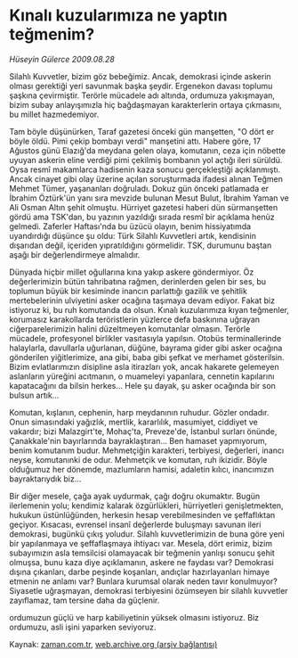 # Kınalı kuzularımıza ne yaptın teğmenim?

*Hüseyin Gülerce 2009.08.28*

<tr><td class="metin" colspan="2" style="padding-top: 20px; padding-left: 5px; padding-right: 10px;">Silahlı Kuvvetler, bizim göz bebeğimiz. Ancak, demokrasi içinde askerin olması gerektiği yeri savunmak başka şeydir. Ergenekon davası toplumu şaşkına çevirmiştir. Terörle mücadele adı altında, ordumuza yakışmayan, bizim subay anlayışımızla hiç bağdaşmayan karakterlerin ortaya çıkmasını, bu millet hazmedemiyor.</td></tr><tr><td class="metin" colspan="2" style="padding-top: 20px; padding-left: 5px; padding-right: 10px;"><p>Tam böyle düşünürken, Taraf gazetesi önceki gün manşetten, "O dört er böyle öldü. Pimi çekip bombayı verdi" manşetini attı. Habere göre, 17 Ağustos günü Elazığ'da meydana gelen olaya, komutanın, ceza için nöbette uyuyan askerin eline verdiği pimi çekilmiş bombanın yol açtığı ileri sürüldü. Oysa resmî makamlarca hadisenin kaza sonucu gerçekleştiği açıklanmıştı. Ancak cinayet gibi olay üzerine açılan soruşturmada ifadesi alınan Teğmen Mehmet Tümer, yaşananları doğruladı. Dokuz gün önceki patlamada er İbrahim Öztürk'ün yanı sıra mevzide bulunan Mesut Bulut, İbrahim Yaman ve Ali Osman Altın şehit olmuştu. Hürriyet gazetesi haberi dün sürmanşetten gördü ama TSK'dan, bu yazının yazıldığı sırada resmî bir açıklama henüz gelmedi. Zaferler Haftası'nda bu üzücü olayın, benim hissiyatımda uyandırdığı düşünce şu oldu: Türk Silahlı Kuvvetleri artık, kendisinin dışarıdan değil, içeriden yıpratıldığını görmelidir. TSK, durumunu baştan aşağı bir değerlendirmeye almalıdır.
<p>Dünyada hiçbir millet oğullarına kına yakıp askere göndermiyor. Öz değerlerimizin bütün tahribatına rağmen, derinlerden gelen bir ses, bu toplumun büyük bir kesiminde inancın parlattığı gazilik ve şehitlik mertebelerinin ulviyetini asker ocağına taşımaya devam ediyor. Fakat biz istiyoruz ki, bu ruh komutanda da olsun. Kınalı kuzularımıza kıyan teğmenler, korumasız karakollarda teröristlerin yüzlerce defa baskınına uğrayan ciğerparelerimizin halini düzeltmeyen komutanlar olmasın. Terörle mücadele, profesyonel birlikler vasıtasıyla yapılsın. Otobüs terminallerinde halaylarla, davullarla uğurlanan, düğüne, bayrama gider gibi asker ocağına gönderilen yiğitlerimize, ana gibi, baba gibi şefkat ve merhamet gösterilsin. Bizim evlatlarımızın disipline asla itirazları yok, ancak hakarete gelemeyen aslanların yüreğini acıtmanın, o muameleyi yapanlara, cennetin kapılarını kapatacağını da bilsin herkes... Hele şu dayak, şu asker ocağında bir son bulsun artık...
<p>Komutan, kışlanın, cephenin, harp meydanının ruhudur. Gözler ondadır. Onun simasındaki yağızlık, mertlik, kararlılık, masumiyet, ciddiyet ve vakardır; bizi Malazgirt'te, Mohaç'ta, Preveze'de, İstanbul surları önünde, Çanakkale'nin bayırlarında bayraklaştıran... Ben hamaset yapmıyorum, benim komutanım budur. Mehmetçiğin karakteri, terbiyesi, değerleri, inancı neyse, komutanınki de odur. Mehmetçik ve komutan, ruh ikizidir. Böyle olduğumuz her dönemde, mazlumların hamisi, adaletin kılıcı, inancımızın bayraktarıydık biz...
<p>Bir diğer mesele, çağa ayak uydurmak, çağı doğru okumaktır. Bugün ilerlemenin yolu; kendimiz kalarak özgürlükleri, hürriyetleri genişletmekten, hukukun üstünlüğünden, herkesin hesap verebilmesinden ve şeffaflıktan geçiyor. Kısacası, evrensel insanî değerlerde buluşmayı savunan ileri demokrasi, bugünkü çıkış yoludur. Silahlı kuvvetlerimizin de buna göre yeni bir yapılanmaya ve şeffaflaşmaya ihtiyacı var. Mesela, dört erimiz, bizim subayımızın asla temsilcisi olamayacak bir teğmenin yanlışı sonucu şehit olmuşsa, bunu kaza diye açıklamanın, askere ne faydası var? Demokrasi dışına çıkanları, darbe peşinde koşanları, andıçlar hazırlayanları himaye etmenin ne anlamı var? Bunlara kurumsal olarak neden tavır konulmuyor? Siyasetle uğraşmayan, demokrasi terbiyesini özümseyen bir silahlı kuvvetler zayıflamaz, tam tersine daha da güçlenir.
<p>ordumuzun güçlü ve harp kabiliyetinin yüksek olmasını istiyoruz. Biz ordumuzu, asli işini yaparken seviyoruz. <br/></p></p></p></p></p></td></tr>

Kaynak: [zaman.com.tr](http://zaman.com.tr/yazar.do?yazino=885453), [web.archive.org (arşiv bağlantısı)](http://web.archive.org/web/20090831083347/http://www.zaman.com.tr:80/yazar.do?yazino=885453)
